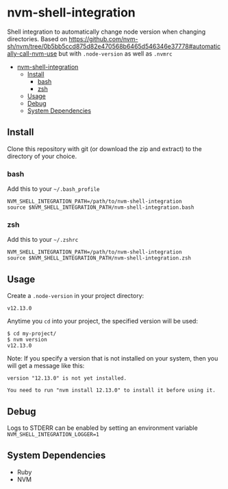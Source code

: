 # nvm-shell-integration

Shell integration to automatically change node version when changing directories.
Based on https://github.com/nvm-sh/nvm/tree/0b5bb5ccd875d82e470568b6465d546346e37778#automatically-call-nvm-use but with `.node-version` as well as `.nvmrc`

- [nvm-shell-integration](#nvm-shell-integration)
  - [Install](#install)
    - [bash](#bash)
    - [zsh](#zsh)
  - [Usage](#usage)
  - [Debug](#debug)
  - [System Dependencies](#system-dependencies)

## Install

Clone this repository with git (or download the zip and extract) to the directory of your choice.

### bash

Add this to your `~/.bash_profile`

```
NVM_SHELL_INTEGRATION_PATH=/path/to/nvm-shell-integration
source $NVM_SHELL_INTEGRATION_PATH/nvm-shell-integration.bash
```

### zsh

Add this to your `~/.zshrc`

```
NVM_SHELL_INTEGRATION_PATH=/path/to/nvm-shell-integration
source $NVM_SHELL_INTEGRATION_PATH/nvm-shell-integration.zsh
```

## Usage

Create a `.node-version` in your project directory:

```
v12.13.0
```

Anytime you `cd` into your project, the specified version will be used:

```
$ cd my-project/
$ nvm version
v12.13.0
```

Note: If you specify a version that is not installed on your system, then you will get a message like this:

```
version "12.13.0" is not yet installed.

You need to run "nvm install 12.13.0" to install it before using it.
```

## Debug

Logs to STDERR can be enabled by setting an environment variable `NVM_SHELL_INTEGRATION_LOGGER=1`

## System Dependencies

- Ruby
- NVM
